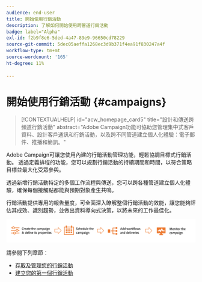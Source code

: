 ```yaml
---
audience: end-user
title: 開始使用行銷活動
description: 了解如何開始使用跨管道行銷活動
badge: label="Alpha"
exl-id: f2b9f8e6-5ded-4a47-89e9-96650cd78229
source-git-commit: 5dec05aeffa1268ec3d9b371f4ea91f830247a4f
workflow-type: tm+mt
source-wordcount: '165'
ht-degree: 11%

---
```



# 開始使用行銷活動 {#campaigns}

>[!CONTEXTUALHELP]
>id="acw_homepage_card5"
>title="設計和傳送跨頻道行銷活動"
>abstract="Adobe Campaign功能可協助您管理集中式客戶資料、設計客戶通訊和行銷活動，以及跨不同管道建立個人化體驗：電子郵件、推播和簡訊。"

Adobe Campaign可讓您使用內建的行銷活動管理功能，輕鬆協調目標式行銷活動。 透過定義排程的功能，您可以規劃行銷活動的持續期間和時間，以符合策略目標並最大化受眾參與。

透過新增行銷活動特定的多個工作流程與傳送，您可以跨各種管道建立個人化體驗，確保每個接觸點都能與預期對象產生共鳴。

行銷活動提供專用的報告量度，可全面深入瞭解整個行銷活動的效能，讓您能夠評估其成效、識別趨勢，並做出資料導向式決策，以將未來的工作最佳化。

![行銷活動流程](assets/campaign-flow.png)

請參閱下列章節：

* [存取及管理您的行銷活動](manage-campaigns.md)
* [建立您的第一個行銷活動](create-campaigns.md)



<!--
Use Adobe Campaign to create cross-channel campaigns. With its marketing campaign orchestration capabilities, you can manage and centralize customer data, design customer communications and campaigns, and create personalized experiences across different channels. In this version, email, push and SMS channels are available.

Design and execute high-volume email campaigns to deliver personalized messages, for all platforms and screen sizes. 
Measure the effectiveness of your deliveries with detailed reports including the counts of opens, clicks, forwards, and more. With Adobe Campaign segmentation capabilities, you can run queries against a high-volume database, and easily define dynamic marketing segments which perfectly target your campaigns.
-->

<!--
Get Started with campaigns
Adobe Campaign offers a set of solutions that help you personalize and deliver campaigns across all of your online and offline channels. You can create, configure, execute and analyze marketing campaigns. All marketing campaigns can be managed from a unified control center. Discover how to browse and create marketing campaigns in this section.

Campaigns include actions (deliveries) and processes (importing or extracting files), as well as resources (marketing documents, delivery outlines). They are used in marketing campaigns. Campaigns are part of a program, and programs are included in a campaign plan.
-->
